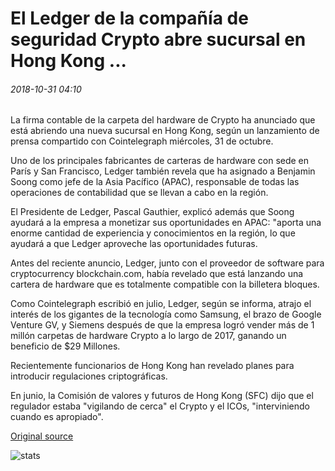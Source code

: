 # El Ledger de la compañía de seguridad Crypto abre sucursal en Hong Kong ...

###### 2018-10-31 04:10

La firma contable de la carpeta del hardware de Crypto ha anunciado que está abriendo una nueva sucursal en Hong Kong, según un lanzamiento de prensa compartido con Cointelegraph miércoles, 31 de octubre.

Uno de los principales fabricantes de carteras de hardware con sede en París y San Francisco, Ledger también revela que ha asignado a Benjamin Soong como jefe de la Asia Pacífico (APAC), responsable de todas las operaciones de contabilidad que se llevan a cabo en la región.

El Presidente de Ledger, Pascal Gauthier, explicó además que Soong ayudará a la empresa a monetizar sus oportunidades en APAC: "aporta una enorme cantidad de experiencia y conocimientos en la región, lo que ayudará a que Ledger aproveche las oportunidades futuras.

Antes del reciente anuncio, Ledger, junto con el proveedor de software para cryptocurrency blockchain.com, había revelado que está lanzando una cartera de hardware que es totalmente compatible con la billetera bloques.

Como Cointelegraph escribió en julio, Ledger, según se informa, atrajo el interés de los gigantes de la tecnología como Samsung, el brazo de Google Venture GV, y Siemens después de que la empresa logró vender más de 1 millón carpetas de hardware Crypto a lo largo de 2017, ganando un beneficio de $29 Millones.

Recientemente funcionarios de Hong Kong han revelado planes para introducir regulaciones criptográficas.

En junio, la Comisión de valores y futuros de Hong Kong (SFC) dijo que el regulador estaba "vigilando de cerca" el Crypto y el ICOs, "interviniendo cuando es apropiado".

[Original source](https://cointelegraph.com/news/crypto-security-company-ledger-opens-branch-in-hong-kong)

![stats](https://c.statcounter.com/11760860/0/a89fa40b/1/ "stats")